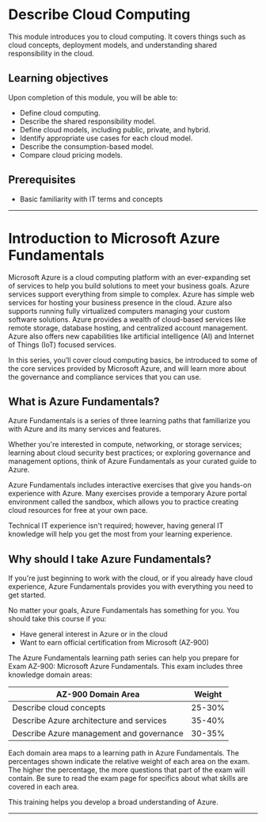 # Describe Cloud Computing
This module introduces you to cloud computing. It covers things such as cloud concepts, deployment models, and understanding shared responsibility in the cloud.

## Learning objectives
Upon completion of this module, you will be able to:

-   Define cloud computing.
-   Describe the shared responsibility model.
-   Define cloud models, including public, private, and hybrid.
-   Identify appropriate use cases for each cloud model.
-   Describe the consumption-based model.
-   Compare cloud pricing models.

## Prerequisites
-   Basic familiarity with IT terms and concepts

---

# Introduction to Microsoft Azure Fundamentals
Microsoft Azure is a cloud computing platform with an ever-expanding set of services to help you build solutions to meet your business goals. Azure services support everything from simple to complex. Azure has simple web services for hosting your business presence in the cloud. Azure also supports running fully virtualized computers managing your custom software solutions. Azure provides a wealth of cloud-based services like remote storage, database hosting, and centralized account management. Azure also offers new capabilities like artificial intelligence (AI) and Internet of Things (IoT) focused services.

In this series, you’ll cover cloud computing basics, be introduced to some of the core services provided by Microsoft Azure, and will learn more about the governance and compliance services that you can use.

## What is Azure Fundamentals?
Azure Fundamentals is a series of three learning paths that familiarize you with Azure and its many services and features.

Whether you're interested in compute, networking, or storage services; learning about cloud security best practices; or exploring governance and management options, think of Azure Fundamentals as your curated guide to Azure.

Azure Fundamentals includes interactive exercises that give you hands-on experience with Azure. Many exercises provide a temporary Azure portal environment called the sandbox, which allows you to practice creating cloud resources for free at your own pace.

Technical IT experience isn't required; however, having general IT knowledge will help you get the most from your learning experience.

## Why should I take Azure Fundamentals?
If you're just beginning to work with the cloud, or if you already have cloud experience, Azure Fundamentals provides you with everything you need to get started.

No matter your goals, Azure Fundamentals has something for you. You should take this course if you:

-   Have general interest in Azure or in the cloud
-   Want to earn official certification from Microsoft (AZ-900)

The Azure Fundamentals learning path series can help you prepare for Exam AZ-900: Microsoft Azure Fundamentals. This exam includes three knowledge domain areas:

| **AZ-900 Domain Area** | **Weight** |
|---|---|
|Describe cloud concepts | 25-30%|
|Describe Azure architecture and services | 35-40%|
|Describe Azure management and governance| 30-35%|

Each domain area maps to a learning path in Azure Fundamentals. The percentages shown indicate the relative weight of each area on the exam. The higher the percentage, the more questions that part of the exam will contain. Be sure to read the exam page for specifics about what skills are covered in each area.

This training helps you develop a broad understanding of Azure.

---

